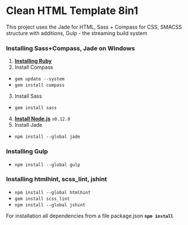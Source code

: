 # Clean HTML Template 8in1
This project uses the Jade for HTML, Sass + Compass for CSS, SMACSS structure with additions, Gulp - the streaming build system
### Installing Sass+Compass, Jade on Windows
1. **[Installing Ruby](http://rubyinstaller.org/downloads/)**
2. Install Compass
  * `gem update --system`
  * `gem install compass`
3. Install Sass
  * `gem install sass`
4. **[Install Node.js](https://nodejs.org/dist/latest-v0.12.x/)** `v0.12.8`
5. Install Jade
  * `npm install --global jade`

### Installing Gulp
* `npm install --global gulp`

### Installing htmlhint, scss_lint, jshint
* `npm install --global htmlhint`
* `gem install scss_lint`
* `npm install --global jshint`

For installation all dependencies from a file package.json **`npm install`**
